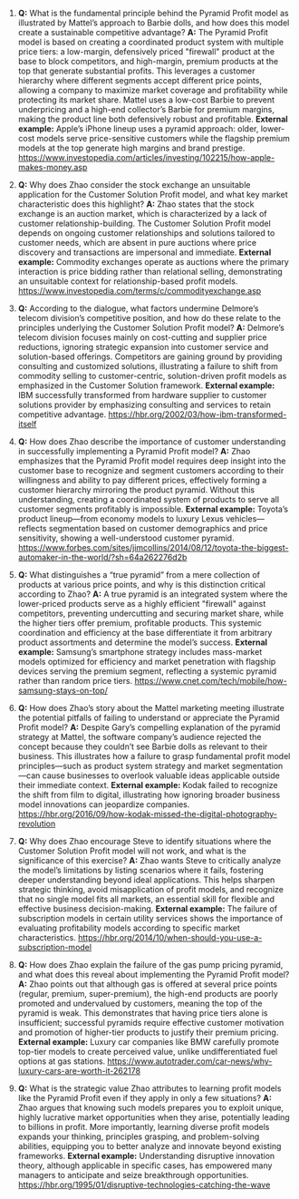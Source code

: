 1. **Q:** What is the fundamental principle behind the Pyramid Profit model as illustrated by Mattel’s approach to Barbie dolls, and how does this model create a sustainable competitive advantage?
   **A:** The Pyramid Profit model is based on creating a coordinated product system with multiple price tiers: a low-margin, defensively priced "firewall" product at the base to block competitors, and high-margin, premium products at the top that generate substantial profits. This leverages a customer hierarchy where different segments accept different price points, allowing a company to maximize market coverage and profitability while protecting its market share. Mattel uses a low-cost Barbie to prevent underpricing and a high-end collector’s Barbie for premium margins, making the product line both defensively robust and profitable.
   **External example:** Apple’s iPhone lineup uses a pyramid approach: older, lower-cost models serve price-sensitive customers while the flagship premium models at the top generate high margins and brand prestige. https://www.investopedia.com/articles/investing/102215/how-apple-makes-money.asp

2. **Q:** Why does Zhao consider the stock exchange an unsuitable application for the Customer Solution Profit model, and what key market characteristic does this highlight?
   **A:** Zhao states that the stock exchange is an auction market, which is characterized by a lack of customer relationship-building. The Customer Solution Profit model depends on ongoing customer relationships and solutions tailored to customer needs, which are absent in pure auctions where price discovery and transactions are impersonal and immediate.
   **External example:** Commodity exchanges operate as auctions where the primary interaction is price bidding rather than relational selling, demonstrating an unsuitable context for relationship-based profit models. https://www.investopedia.com/terms/c/commodityexchange.asp

3. **Q:** According to the dialogue, what factors undermine Delmore’s telecom division’s competitive position, and how do these relate to the principles underlying the Customer Solution Profit model?
   **A:** Delmore’s telecom division focuses mainly on cost-cutting and supplier price reductions, ignoring strategic expansion into customer service and solution-based offerings. Competitors are gaining ground by providing consulting and customized solutions, illustrating a failure to shift from commodity selling to customer-centric, solution-driven profit models as emphasized in the Customer Solution framework.
   **External example:** IBM successfully transformed from hardware supplier to customer solutions provider by emphasizing consulting and services to retain competitive advantage. https://hbr.org/2002/03/how-ibm-transformed-itself 

4. **Q:** How does Zhao describe the importance of customer understanding in successfully implementing a Pyramid Profit model?
   **A:** Zhao emphasizes that the Pyramid Profit model requires deep insight into the customer base to recognize and segment customers according to their willingness and ability to pay different prices, effectively forming a customer hierarchy mirroring the product pyramid. Without this understanding, creating a coordinated system of products to serve all customer segments profitably is impossible.
   **External example:** Toyota’s product lineup—from economy models to luxury Lexus vehicles—reflects segmentation based on customer demographics and price sensitivity, showing a well-understood customer pyramid. https://www.forbes.com/sites/jimcollins/2014/08/12/toyota-the-biggest-automaker-in-the-world/?sh=64a262276d2b

5. **Q:** What distinguishes a “true pyramid” from a mere collection of products at various price points, and why is this distinction critical according to Zhao?
   **A:** A true pyramid is an integrated system where the lower-priced products serve as a highly efficient "firewall" against competitors, preventing undercutting and securing market share, while the higher tiers offer premium, profitable products. This systemic coordination and efficiency at the base differentiate it from arbitrary product assortments and determine the model’s success.
   **External example:** Samsung’s smartphone strategy includes mass-market models optimized for efficiency and market penetration with flagship devices serving the premium segment, reflecting a systemic pyramid rather than random price tiers. https://www.cnet.com/tech/mobile/how-samsung-stays-on-top/

6. **Q:** How does Zhao’s story about the Mattel marketing meeting illustrate the potential pitfalls of failing to understand or appreciate the Pyramid Profit model?
   **A:** Despite Gary’s compelling explanation of the pyramid strategy at Mattel, the software company’s audience rejected the concept because they couldn’t see Barbie dolls as relevant to their business. This illustrates how a failure to grasp fundamental profit model principles—such as product system strategy and market segmentation—can cause businesses to overlook valuable ideas applicable outside their immediate context.
   **External example:** Kodak failed to recognize the shift from film to digital, illustrating how ignoring broader business model innovations can jeopardize companies. https://hbr.org/2016/09/how-kodak-missed-the-digital-photography-revolution

7. **Q:** Why does Zhao encourage Steve to identify situations where the Customer Solution Profit model will not work, and what is the significance of this exercise?
   **A:** Zhao wants Steve to critically analyze the model’s limitations by listing scenarios where it fails, fostering deeper understanding beyond ideal applications. This helps sharpen strategic thinking, avoid misapplication of profit models, and recognize that no single model fits all markets, an essential skill for flexible and effective business decision-making.
   **External example:** The failure of subscription models in certain utility services shows the importance of evaluating profitability models according to specific market characteristics. https://hbr.org/2014/10/when-should-you-use-a-subscription-model

8. **Q:** How does Zhao explain the failure of the gas pump pricing pyramid, and what does this reveal about implementing the Pyramid Profit model?
   **A:** Zhao points out that although gas is offered at several price points (regular, premium, super-premium), the high-end products are poorly promoted and undervalued by customers, meaning the top of the pyramid is weak. This demonstrates that having price tiers alone is insufficient; successful pyramids require effective customer motivation and promotion of higher-tier products to justify their premium pricing.
   **External example:** Luxury car companies like BMW carefully promote top-tier models to create perceived value, unlike undifferentiated fuel options at gas stations. https://www.autotrader.com/car-news/why-luxury-cars-are-worth-it-262178

9. **Q:** What is the strategic value Zhao attributes to learning profit models like the Pyramid Profit even if they apply in only a few situations?
   **A:** Zhao argues that knowing such models prepares you to exploit unique, highly lucrative market opportunities when they arise, potentially leading to billions in profit. More importantly, learning diverse profit models expands your thinking, principles grasping, and problem-solving abilities, equipping you to better analyze and innovate beyond existing frameworks.
   **External example:** Understanding disruptive innovation theory, although applicable in specific cases, has empowered many managers to anticipate and seize breakthrough opportunities. https://hbr.org/1995/01/disruptive-technologies-catching-the-wave
